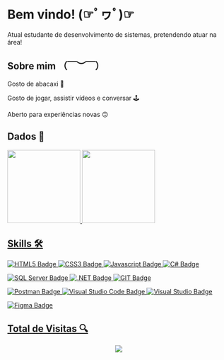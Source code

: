 
# Bem vindo! (☞ﾟヮﾟ)☞

Atual estudante de desenvolvimento de sistemas, pretendendo atuar na área!


## Sobre mim （￣︶￣）

Gosto de abacaxi 🍍

Gosto de jogar, assistir vídeos e conversar 🕹

Aberto para experiências novas 🙃
## Dados 🎲

<div>
  <a href="https://github.com/Angelogvr">
  <img height="165em" src="https://github-readme-stats.vercel.app/api?username=Angelogvr&show_icons=true&theme=dark&include_all_commits=true&count_private=true"/>
    <img height="165em" src="https://github-readme-stats.vercel.app/api/top-langs/?username=Angelogvr&layout=compact&langs_count=7&theme=dark"/>
</div>


## Skills 🛠
![HTML5 Badge](https://img.shields.io/badge/HTML5-E34F26?style=for-the-badge&logo=html5&logoColor=white) ![CSS3 Badge](https://img.shields.io/badge/CSS3-1572B6?style=for-the-badge&logo=css3&logoColor=white) ![Javascript Badge](https://img.shields.io/badge/JavaScript-F7DF1E?style=for-the-badge&logo=javascript&logoColor=black) ![C# Badge](https://img.shields.io/badge/C%23-239120?style=for-the-badge&logo=c-sharp&logoColor=white)

![SQL Server Badge](https://img.shields.io/badge/Microsoft%20SQL%20Sever-CC2927?style=for-the-badge&logo=microsoft%20sql%20server&logoColor=white) ![.NET Badge](https://img.shields.io/badge/.NET-512BD4?style=for-the-badge&logo=dotnet&logoColor=white) ![GIT Badge](https://img.shields.io/badge/Git-F05032?style=for-the-badge&logo=git&logoColor=white) 

![Postman Badge](https://img.shields.io/badge/Postman-FF6C37?style=for-the-badge&logo=Postman&logoColor=white) ![Visual Studio Code Badge](https://img.shields.io/badge/Visual_Studio_Code-0078D4?style=for-the-badge&logo=visual%20studio%20code&logoColor=white) ![Visual Studio Badge](https://img.shields.io/badge/Visual_Studio-5C2D91?style=for-the-badge&logo=visual%20studio&logoColor=white)

![Figma Badge](https://img.shields.io/badge/Figma-F24E1E?style=for-the-badge&logo=figma&logoColor=white)

## Total de Visitas 🔍
 <p align="center"> 
   <img align="center" src="https://profile-counter.glitch.me/Angelogvr/count.svg"/>
 </p>
